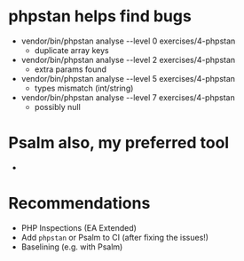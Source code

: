 # phpstan helps find bugs

 - vendor/bin/phpstan analyse --level 0 exercises/4-phpstan
   * duplicate array keys
 - vendor/bin/phpstan analyse --level 2 exercises/4-phpstan
   * extra params found
 - vendor/bin/phpstan analyse --level 5 exercises/4-phpstan
   * types mismatch (int/string)
 - vendor/bin/phpstan analyse --level 7 exercises/4-phpstan
   * possibly null
   
# Psalm also, my preferred tool

 - 

# Recommendations

 - PHP Inspections (EA Extended)
 - Add `phpstan` or Psalm to CI (after fixing the issues!)
 - Baselining (e.g. with Psalm)
